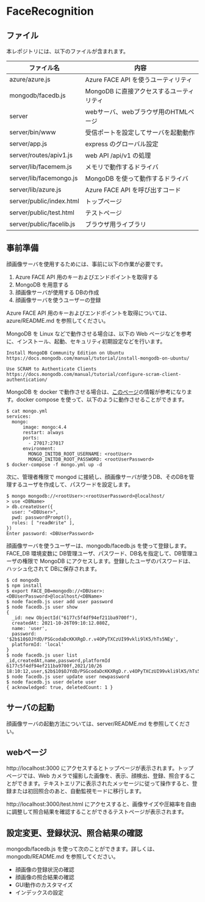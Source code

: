 # FaceRecognition

## ファイル

本レポジトリには、以下のファイルが含まれます。

| ファイル名 | 内容 |
| ---------- | ---- |
| azure/azure.js | Azure FACE API を使うユーティリティ |
| mongodb/facedb.js | MongoDB に直接アクセスするユーティリティ |
| server | webサーバ、webブラウザ用のHTMLページ |
| server/bin/www | 受信ポートを設定してサーバを起動動作 |
| server/app.js | express のグローバル設定 |
| server/routes/apiv1.js | web API /api/v1 の処理 |
| server/lib/facemem.js | メモリで動作するドライバ |
| server/lib/facemongo.js | MongoDB を使って動作するドライバ |
| server/lib/azure.js | Azure FACE API を呼び出すコード |
| server/public/index.html | トップページ |
| server/public/test.html | テストページ |
| server/public/facelib.js | ブラウザ用ライブラリ |

## 事前準備

顔画像サーバを使用するためには、事前に以下の作業が必要です。

1. Azure FACE API 用のキーおよびエンドポイントを取得する
2. MongoDB を用意する
3. 顔画像サーバが使用する DBの作成
4. 顔画像サーバを使うユーザーの登録

Azure FACE API 用のキーおよびエンドポイントを取得については、azure/README.md を参照してください。

MongoDB を Linux などで動作させる場合は、以下の Web ページなどを参考に、インストール、起動、セキュリティ初期設定などを行います。

```
Install MongoDB Community Edition on Ubuntu
https://docs.mongodb.com/manual/tutorial/install-mongodb-on-ubuntu/

Use SCRAM to Authenticate Clients
https://docs.mongodb.com/manual/tutorial/configure-scram-client-authentication/
```

MongoDB を docker で動作させる場合は、[このページ](https://hub.docker.com/_/mongo)の情報が参考になります。docker compose を使って、以下のように動作させることができます。

```
$ cat mongo.yml
services:
  mongo:
      image: mongo:4.4
      restart: always
      ports:
        - 27017:27017
      environment:
        MONGO_INITDB_ROOT_USERNAME: <rootUser>
        MONGO_INITDB_ROOT_PASSWORD: <rootUserPassword>
$ docker-compose -f mongo.yml up -d
```

次に、管理者権限で mongod に接続し、顔画像サーバが使うDB、そのDBを管理するユーザを作成して、パスワードを設定します。

```
$ mongo mongodb://<rootUser>:<rootUserPassword>@localhost/
> use <DBName>
> db.createUser({
  user: "<DBUser>",
  pwd: passwordPrompt(),
  roles: [ "readWrite" ],
})
Enter password: <DBUserPassword>
```

顔画像サーバを使うユーザーは、mongodb/facedb.js を使って登録します。FACE_DB 環境変数に DB管理ユーザ、パスワード、DB名を指定して、DB管理ユーザの権限で MongoDB にアクセスします。登録したユーザのパスワードは、ハッシュ化されて DBに保存されます。

```
$ cd mongodb
$ npm install
$ export FACE_DB=mongodb://<DBUser>:<DBUserPassword>@localhost/<DBName>
$ node facedb.js user add user password
$ node facedb.js user show
{
  _id: new ObjectId("6177c5f4df94ef211ba9700f"),
  createdAt: 2021-10-26T09:10:12.080Z,
  name: 'user',
  password: '$2b$10$OJYdD/PSGcodaDcKKXRgD.r.v4OPyTXCzUI99vkli9lK5/hTs5NEy',
  platformId: 'local'
}
$ node facedb.js user list
_id,createdAt,name,password,platformId
6177c5f4df94ef211ba9700f,2021/10/26 18:10:12,user,$2b$10$OJYdD/PSGcodaDcKKXRgD.r.v4OPyTXCzUI99vkli9lK5/hTs5NEy,local
$ node facedb.js user update user newpassword
$ node facedb.js user delete user
{ acknowledged: true, deletedCount: 1 }
```

## サーバの起動

顔画像サーバの起動方法については、server/README.md を参照してください。

## webページ

http://localhost:3000 にアクセスするとトップページが表示されます。トップページでは、Web カメラで撮影した画像を、表示、顔検出、登録、照合することができます。テキストエリアに表示されたメッセージに従って操作すると、登録または初回照合のあと、自動監視モードに移行します。

http://localhost:3000/test.html にアクセスすると、画像サイズや圧縮率を自由に調整して照合結果を確認することができるテストページが表示されます。

## 設定変更、登録状況、照合結果の確認

mongodb/facedb.js を使って次のことができます。詳しくは、mongodb/README.md を参照してください。
- 顔画像の登録状況の確認
- 顔画像の照合結果の確認
- GUI動作のカスタマイズ
- インデックスの設定